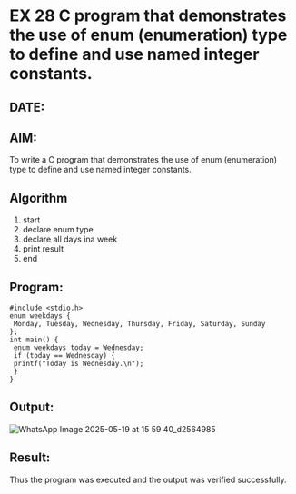 # EX 28 C program that demonstrates the use of enum (enumeration) type to define and use named integer constants.
## DATE:
## AIM:
To write a C program that demonstrates the use of enum (enumeration) type to define and use named integer constants.

## Algorithm
1. start
2. declare enum type
3. declare all days ina week
4. print result
5. end

## Program:
```
#include <stdio.h>
enum weekdays {
 Monday, Tuesday, Wednesday, Thursday, Friday, Saturday, Sunday
};
int main() {
 enum weekdays today = Wednesday;
 if (today == Wednesday) {
 printf("Today is Wednesday.\n");
 }
}
```

## Output:
![WhatsApp Image 2025-05-19 at 15 59 40_d2564985](https://github.com/user-attachments/assets/6ddd6188-3f05-4ba5-b0d1-a1c0aad77b37)




## Result:
Thus the program was executed and the output was verified successfully.
